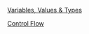 [Variables, Values & Types](Variables%2C%20Values%20%26%20Types/README.md)

[Control Flow](Control%20Flow/README.md)
